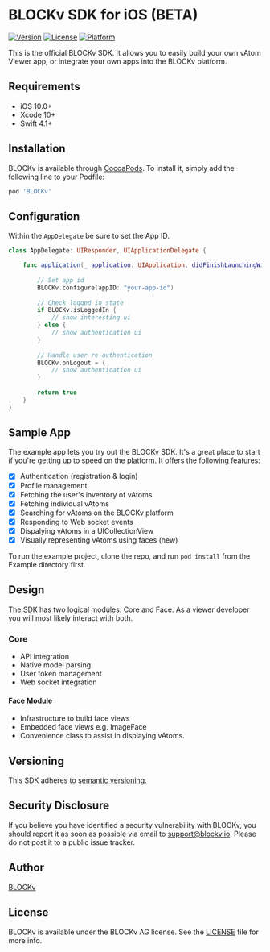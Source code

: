 # BLOCKv SDK for iOS (BETA)

[![Version](https://img.shields.io/cocoapods/v/BLOCKv.svg?style=flat)](http://cocoapods.org/pods/BLOCKv)
[![License](https://img.shields.io/cocoapods/l/BLOCKv.svg?style=flat)](http://cocoapods.org/pods/BLOCKv)
[![Platform](https://img.shields.io/cocoapods/p/BLOCKv.svg?style=flat)](http://cocoapods.org/pods/BLOCKv)

This is the official BLOCKv SDK. It allows you to easily build your own vAtom Viewer app, or integrate your own apps into the BLOCKv platform.

## Requirements

- iOS 10.0+
- Xcode 10+
- Swift 4.1+

## Installation

BLOCKv is available through [CocoaPods](http://cocoapods.org). To install
it, simply add the following line to your Podfile:

```ruby
pod 'BLOCKv'
```

## Configuration

Within the `AppDelegate` be sure to set the App ID.

```swift
class AppDelegate: UIResponder, UIApplicationDelegate {

    func application(_ application: UIApplication, didFinishLaunchingWithOptions launchOptions: [UIApplicationLaunchOptionsKey: Any]?) -> Bool {
    
        // Set app id
        BLOCKv.configure(appID: "your-app-id")
        
        // Check logged in state
        if BLOCKv.isLoggedIn {
            // show interesting ui
        } else {
            // show authentication ui
        }
        
        // Handle user re-authentication
        BLOCKv.onLogout = {
            // show authentication ui
        }
        
        return true
    }
}
```

## Sample App

The example app lets you try out the BLOCKv SDK. It's a great place to start if you're getting up to speed on the platform. It offers the following features:

- [x] Authentication (registration & login)
- [x] Profile management
- [x] Fetching the user's inventory of vAtoms
- [x] Fetching individual vAtoms
- [x] Searching for vAtoms on the BLOCKv platform
- [x] Responding to Web socket events
- [x] Dispalying vAtoms in a UICollectionView
- [x] Visually representing vAtoms using faces (new)

To run the example project, clone the repo, and run `pod install` from the Example directory first.

## Design

The SDK has two logical modules: Core and Face. As a viewer developer you will most likely interact with both. 

### Core

- API integration
- Native model parsing
- User token management
- Web socket integration

#### Face Module

- Infrastructure to build face views
- Embedded face views e.g. ImageFace
- Convenience class to assist in displaying vAtoms.

## Versioning

This SDK adheres to [semantic versioning](https://semver.org).

## Security Disclosure

If you believe you have identified a security vulnerability with BLOCKv, you should report it as soon as possible via email to support@blockv.io. Please do not post it to a public issue tracker.

## Author

[BLOCKv](developer.blockv.io)

## License

BLOCKv is available under the BLOCKv AG license. See the [LICENSE](./LICENSE) file for more info.
